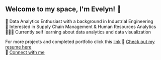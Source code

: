 ## Welcome to my space, I'm Evelyn! 👋

📶 Data Analytics Enthusiast with a background in Industrial Engineering<br/>
🚚 Interested in Supply Chain Management & Human Resources Analytics<br/>
👩🏻‍💻 Currently self learning about data analytics and data visualization<br/>

For more projects and completed portfolio click this [link](https://bit.ly/evelyn-lo-portfolio)
📎 [Check out my resume here](https://drive.google.com/file/d/1IqC0n9tDSzfaz-3YFzxaEcTyQzwpMam5/view?usp=sharing) <br/>
🔗 [Connect with me](https://www.linkedin.com/in/evelyn--lo/)<br/>
